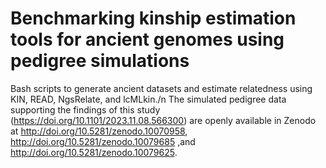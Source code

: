 # Benchmarking kinship estimation tools for ancient genomes using pedigree simulations
Bash scripts to generate ancient datasets and estimate relatedness using KIN, READ, NgsRelate, and lcMLkin./n
The simulated pedigree data supporting the findings of this study (https://doi.org/10.1101/2023.11.08.566300) are openly available in Zenodo at http://doi.org/10.5281/zenodo.10070958, http://doi.org/10.5281/zenodo.10079685 ,and http://doi.org/10.5281/zenodo.10079625.
